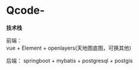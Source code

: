# Qcode-
**技术栈**  
  
前端：  
vue + Element + openlayers(天地图底图，可换其他)  
    
后端：
springboot + mybatis + postgresql + postgis
